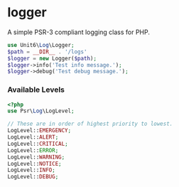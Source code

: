 # logger

A simple PSR-3 compliant logging class for PHP.

```php
use Unit6\Log\Logger;
$path = __DIR__ . '/logs'
$logger = new Logger($path);
$logger->info('Test info message.');
$logger->debug('Test debug message.');
```

### Available Levels

``` php
<?php
use Psr\Log\LogLevel;

// These are in order of highest priority to lowest.
LogLevel::EMERGENCY;
LogLevel::ALERT;
LogLevel::CRITICAL;
LogLevel::ERROR;
LogLevel::WARNING;
LogLevel::NOTICE;
LogLevel::INFO;
LogLevel::DEBUG;
```